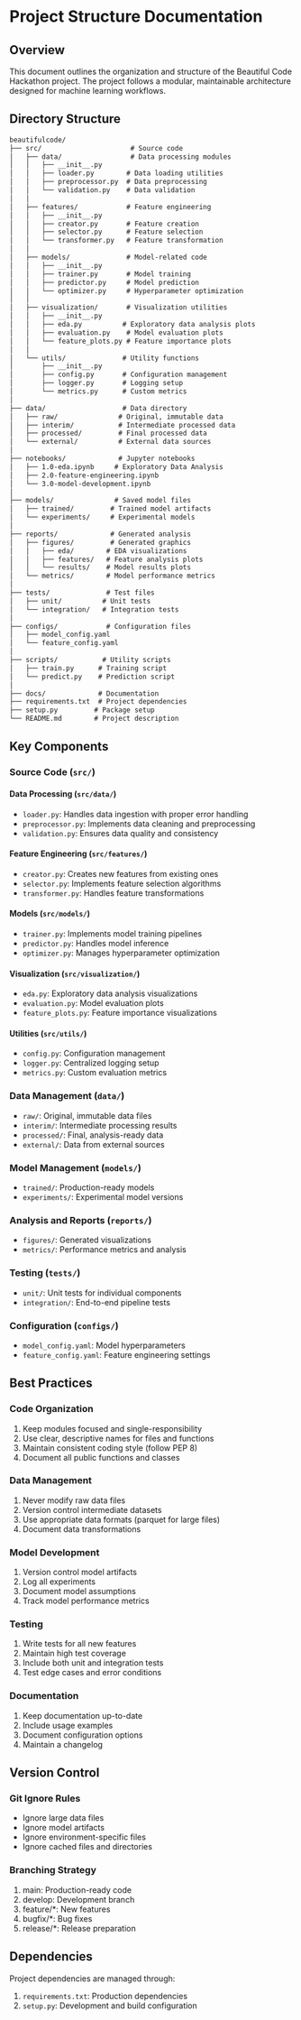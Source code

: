 # Project Structure Documentation

## Overview

This document outlines the organization and structure of the Beautiful Code Hackathon project. The project follows a modular, maintainable architecture designed for machine learning workflows.

## Directory Structure

```md
beautifulcode/
├── src/                      # Source code
│   ├── data/                 # Data processing modules
│   │   ├── __init__.py
│   │   ├── loader.py        # Data loading utilities
│   │   ├── preprocessor.py  # Data preprocessing
│   │   └── validation.py    # Data validation
│   │
│   ├── features/            # Feature engineering
│   │   ├── __init__.py
│   │   ├── creator.py       # Feature creation
│   │   ├── selector.py      # Feature selection
│   │   └── transformer.py   # Feature transformation
│   │
│   ├── models/              # Model-related code
│   │   ├── __init__.py
│   │   ├── trainer.py       # Model training
│   │   ├── predictor.py     # Model prediction
│   │   └── optimizer.py     # Hyperparameter optimization
│   │
│   ├── visualization/       # Visualization utilities
│   │   ├── __init__.py
│   │   ├── eda.py          # Exploratory data analysis plots
│   │   ├── evaluation.py    # Model evaluation plots
│   │   └── feature_plots.py # Feature importance plots
│   │
│   └── utils/              # Utility functions
│       ├── __init__.py
│       ├── config.py       # Configuration management
│       ├── logger.py       # Logging setup
│       └── metrics.py      # Custom metrics
│
├── data/                   # Data directory
│   ├── raw/               # Original, immutable data
│   ├── interim/           # Intermediate processed data
│   ├── processed/         # Final processed data
│   └── external/          # External data sources
│
├── notebooks/             # Jupyter notebooks
│   ├── 1.0-eda.ipynb     # Exploratory Data Analysis
│   ├── 2.0-feature-engineering.ipynb
│   └── 3.0-model-development.ipynb
│
├── models/               # Saved model files
│   ├── trained/         # Trained model artifacts
│   └── experiments/     # Experimental models
│
├── reports/             # Generated analysis
│   ├── figures/         # Generated graphics
│   │   ├── eda/        # EDA visualizations
│   │   ├── features/   # Feature analysis plots
│   │   └── results/    # Model results plots
│   └── metrics/        # Model performance metrics
│
├── tests/              # Test files
│   ├── unit/          # Unit tests
│   └── integration/   # Integration tests
│
├── configs/            # Configuration files
│   ├── model_config.yaml
│   └── feature_config.yaml
│
├── scripts/           # Utility scripts
│   ├── train.py      # Training script
│   └── predict.py    # Prediction script
│
├── docs/             # Documentation
├── requirements.txt  # Project dependencies
├── setup.py         # Package setup
└── README.md        # Project description
```

## Key Components

### Source Code (`src/`)

#### Data Processing (`src/data/`)

- `loader.py`: Handles data ingestion with proper error handling
- `preprocessor.py`: Implements data cleaning and preprocessing
- `validation.py`: Ensures data quality and consistency

#### Feature Engineering (`src/features/`)

- `creator.py`: Creates new features from existing ones
- `selector.py`: Implements feature selection algorithms
- `transformer.py`: Handles feature transformations

#### Models (`src/models/`)

- `trainer.py`: Implements model training pipelines
- `predictor.py`: Handles model inference
- `optimizer.py`: Manages hyperparameter optimization

#### Visualization (`src/visualization/`)

- `eda.py`: Exploratory data analysis visualizations
- `evaluation.py`: Model evaluation plots
- `feature_plots.py`: Feature importance visualizations

#### Utilities (`src/utils/`)

- `config.py`: Configuration management
- `logger.py`: Centralized logging setup
- `metrics.py`: Custom evaluation metrics

### Data Management (`data/`)

- `raw/`: Original, immutable data files
- `interim/`: Intermediate processing results
- `processed/`: Final, analysis-ready data
- `external/`: Data from external sources

### Model Management (`models/`)

- `trained/`: Production-ready models
- `experiments/`: Experimental model versions

### Analysis and Reports (`reports/`)

- `figures/`: Generated visualizations
- `metrics/`: Performance metrics and analysis

### Testing (`tests/`)

- `unit/`: Unit tests for individual components
- `integration/`: End-to-end pipeline tests

### Configuration (`configs/`)

- `model_config.yaml`: Model hyperparameters
- `feature_config.yaml`: Feature engineering settings

## Best Practices

### Code Organization

1. Keep modules focused and single-responsibility
2. Use clear, descriptive names for files and functions
3. Maintain consistent coding style (follow PEP 8)
4. Document all public functions and classes

### Data Management

1. Never modify raw data files
2. Version control intermediate datasets
3. Use appropriate data formats (parquet for large files)
4. Document data transformations

### Model Development

1. Version control model artifacts
2. Log all experiments
3. Document model assumptions
4. Track model performance metrics

### Testing

1. Write tests for all new features
2. Maintain high test coverage
3. Include both unit and integration tests
4. Test edge cases and error conditions

### Documentation

1. Keep documentation up-to-date
2. Include usage examples
3. Document configuration options
4. Maintain a changelog

## Version Control

### Git Ignore Rules

- Ignore large data files
- Ignore model artifacts
- Ignore environment-specific files
- Ignore cached files and directories

### Branching Strategy

1. main: Production-ready code
2. develop: Development branch
3. feature/*: New features
4. bugfix/*: Bug fixes
5. release/*: Release preparation

## Dependencies

Project dependencies are managed through:

1. `requirements.txt`: Production dependencies
2. `setup.py`: Development and build configuration